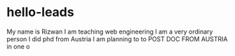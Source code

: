 # hello-leads
My name is Rizwan I am teaching web engineering
I am a very ordinary person I did phd from Austria
I am planning to to POST DOC FROM AUSTRIA  in one o
